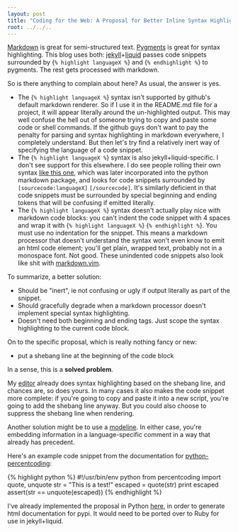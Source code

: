 ```yaml
---
layout: post
title: "Coding for the Web: A Proposal for Better Inline Syntax Highlighting"
root: ../../..
---
```


[Markdown](http://daringfireball.net/projects/markdown/syntax) is great for semi-structured text. [Pygments](http://pygments.org/) is great for syntax highlighting. This blog uses both: [jekyll](https://github.com/mojombo/jekyll)+[liquid](http://www.liquidmarkup.org/) passes code snippets surrounded by \{`% highlight languageX %`\} and \{`% endhighlight %`\} to pygments. The rest gets processed with markdown.

So is there anything to complain about here? As usual, the answer is yes.

* The \{`% highlight languageX %`\} syntax isn't supported by github's default markdown renderer. So if I use it in the README.md file for a project, it will appear literally around the un-highlighted output. This may well confuse the hell out of someone trying to copy and paste some code or shell commands. If the github guys don't want to pay the penalty for parsing and syntax highlighting in markdown everywhere, I completely understand. But then let's try find a relatively inert way of specifying the language of a code snippet.
* The \{`% highlight languageX %`\} syntax is also jekyll+liquid-specific. I don't see support for this elsewhere. I do see people rolling their own syntax [like this one](http://zerokspot.com/weblog/2008/06/18/syntax-highlighting-in-markdown-with-pygments/), which was later incorporated into the python markdown package, and looks for code snippets surrounded by `[sourcecode:languageX]` `[/sourcecode]`. It's similarly deficient in that code snippets must be surrounded by special beginning and ending tokens that will be confusing if emitted literally.
* The \{`% highlight languageX %`\} syntax doesn't actually play nice with markdown code blocks: you can't indent the code snippet with 4 spaces and wrap it with \{`% highlight languageX %`\} \{`% endhighlight %`\}. You must use no indentation for the snippet. This means a markdown processor that doesn't understand the syntax won't even know to emit an html code element; you'll get plain, wrapped text, probably not in a monospace font. Not good. These unindented code snippets also look like shit with [markdown.vim](http://www.vim.org/scripts/script.php?script_id=2882).

To summarize, a better solution:

* Should be "inert", ie not confusing or ugly if output literally as part of the snippet.
* Should gracefully degrade when a markdown processor doesn't implement special syntax highlighting.
* Doesn't need both beginning and ending tags. Just scope the syntax highlighting to the current code block.

On to the specific proposal, which is really nothing fancy or new:

* put a shebang line at the beginning of the code block

In a sense, this is a **solved problem**.

My [editor](http://www.vim.org) already does syntax highlighting based on the shebang line, and chances are, so does yours. In many cases it also makes the code snippet more complete: if you're going to copy and paste it into a new script, you're going to add the shebang line anyway. But you could also choose to suppress the shebang line when rendering.

Another solution might be to use a [modeline](http://everything2.com/title/modeline). In either case, you're embedding information in a language-specific comment in a way that already has precedent.

Here's an example code snippet from the documentation for [python-percentcoding](https://github.com/acg/python-percentcoding):

{% highlight python %}
#!/usr/bin/env python
from percentcoding import quote, unquote
str = "This is a test!"
escaped = quote(str)
print escaped
assert(str == unquote(escaped))
{% endhighlight %}

I've already implemented the proposal in Python [here](https://github.com/acg/python-percentcoding/blob/master/hilite_markdown.py), in order to generate html documentation for pypi. It would need to be ported over to Ruby for use in jekyll+liquid.

